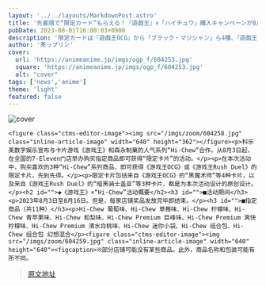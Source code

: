 ```yaml
---
layout: '../../layouts/MarkdownPost.astro'
title: '先着順で“限定カード”もらえる！『遊戯王』×「ハイチュウ」購入キャンペーンが8月3日より開催決定'
pubDate: 2023-08-01T16:00:03+0900
description: '限定カードは『遊戯王OCG』から「ブラック・マジシャン」ら4種、『遊戯王ラッシュデュエル』から「暗黒騎士ガイア」ら3種。本企画向けのオリジナルデザインに。'
author: '茶っプリン'
cover:
  url: 'https://animeanime.jp/imgs/ogp_f/604253.jpg'
  square: 'https://animeanime.jp/imgs/ogp_f/604253.jpg'
  alt: "cover"
tags: ['news','anime']
theme: 'light'
featured: false
---
```


![cover](https://animeanime.jp/imgs/ogp_f/604253.jpg)

    <figure class="ctms-editor-image"><img src="/imgs/zoom/604258.jpg" class="inline-article-image" width="640" height="362"></figure><p>科乐美数字娱乐宣布与卡片游戏《游戏王》和森永制菓的人气系列“Hi-Chew”合作。从8月3日起，在全国的7-Eleven门店举办购买指定商品即可获得“限定卡片”的活动。</p><p>在本次活动中，购买喜欢的3种“Hi-Chew”系列商品，即可获得《游戏王OCG》或《游戏王Rush Duel》的限定卡片，先到先得。</p><p>限定卡片包括来自《游戏王OCG》的“黑魔术师”等4种卡片，以及来自《游戏王Rush Duel》的“暗黑骑士盖亚”等3种卡片，都是为本次活动设计的原创设计。</p><h2 id="">◆《游戏王》×“Hi-Chew”活动概要</h2><h3 id="">■活动期间</h3><p>2023年8月3日至8月16日。但是，每家店铺奖品发放完毕即结束。</p><h3 id="">■指定商品（共11种）</h3><p>Hi-Chew 葡萄味、Hi-Chew 草莓味、Hi-Chew 柠檬味、Hi-Chew 青苹果味、Hi-Chew 和梨味、Hi-Chew Premium 巨峰味、Hi-Chew Premium 爽快柠檬味、Hi-Chew Premium 清水白桃味、Hi-Chew 迷你小袋、Hi-Chew 组合包、Hi-Chew 组合包 幻想混合</p><figure class="ctms-editor-image"><img src="/imgs/zoom/604259.jpg" class="inline-article-image" width="640" height="640"><figcaption>※部分店铺可能没有某些商品。此外，商品名称和包装可能有所不同。

>[原文地址](https://animeanime.jp/article/2023/08/01/79000.html)  